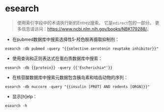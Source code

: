 # esearch

> 使用索引字段中的术语执行新的Entrez搜索。
> 它是`edirect`包的一部分。
> 更多信息请访问：<https://www.ncbi.nlm.nih.gov/books/NBK179288/>。

- 在pubmed数据库中搜索选择性5-羟色胺再摄取抑制剂：

`esearch -db pubmed -query "{{selective serotonin reuptake inhibitor}}"`

- 使用查询和正则表达式在蛋白质数据库中搜索：

`esearch -db {{protein}} -query {{'Escherichia*'}}`

- 在核苷酸数据库中搜索元数据包含胰岛素和啮齿动物的序列：

`esearch -db nuccore -query "{{insulin [PROT] AND rodents [ORGN]}}"`

- 显示[h]elp：

`esearch -h`